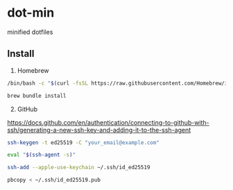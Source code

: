# dot-min
minified dotfiles

## Install

1. Homebrew
```sh
/bin/bash -c "$(curl -fsSL https://raw.githubusercontent.com/Homebrew/install/HEAD/install.sh)"
```

```sh
brew bundle install
```

2. GitHub

https://docs.github.com/en/authentication/connecting-to-github-with-ssh/generating-a-new-ssh-key-and-adding-it-to-the-ssh-agent

```sh
ssh-keygen -t ed25519 -C "your_email@example.com"
```

```sh
eval "$(ssh-agent -s)"
```

```sh
ssh-add --apple-use-keychain ~/.ssh/id_ed25519
```

```sh
pbcopy < ~/.ssh/id_ed25519.pub
```
